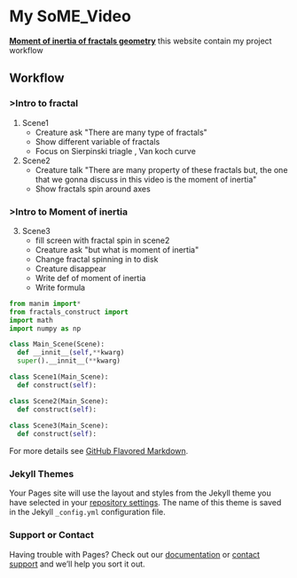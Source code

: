 # My SoME_Video

**[Moment of inertia of fractals geometry](https://github.com/thanniti/SoME_Video)**
this website contain my project workflow

## Workflow

### >Intro to fractal
   1. Scene1
      - Creature ask "There are many type of fractals"
      - Show different variable of fractals
      - Focus on Sierpinski triagle , Van koch curve
   2. Scene2
      - Creature talk "There are many property of these fractals 
        but, the one that we gonna discuss in this video is the moment of inertia"
      - Show fractals spin around axes

### >Intro to Moment of inertia  
   3. Scene3
      - fill screen with fractal spin in scene2
      - Creature ask "but what is moment of inertia"
      - Change fractal spinning in to disk
      - Creature disappear
      - Write def of moment of inertia
      - Write formula
    


```python
from manim import*
from fractals_construct import
import math
import numpy as np

class Main_Scene(Scene):
  def __innit__(self,**kwarg)
  super().__innit__(**kwarg)

class Scene1(Main_Scene):
  def construct(self):

class Scene2(Main_Scene):
  def construct(self):
  
class Scene3(Main_Scene):
  def construct(self):
```
For more details see [GitHub Flavored Markdown](https://guides.github.com/features/mastering-markdown/).

### Jekyll Themes

Your Pages site will use the layout and styles from the Jekyll theme you have selected in your [repository settings](https://github.com/thanniti/SoME_Video/settings/pages). The name of this theme is saved in the Jekyll `_config.yml` configuration file.

### Support or Contact

Having trouble with Pages? Check out our [documentation](https://docs.github.com/categories/github-pages-basics/) or [contact support](https://support.github.com/contact) and we’ll help you sort it out.
